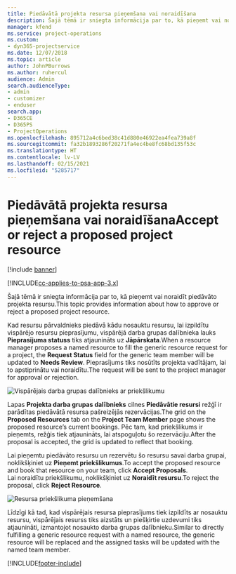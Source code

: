 ```yaml
---
title: Piedāvātā projekta resursa pieņemšana vai noraidīšana
description: Šajā tēmā ir sniegta informācija par to, kā pieņemt vai noraidīt piedāvāto projekta resursu.
manager: kfend
ms.service: project-operations
ms.custom:
- dyn365-projectservice
ms.date: 12/07/2018
ms.topic: article
author: JohnPBurrows
ms.author: ruhercul
audience: Admin
search.audienceType:
- admin
- customizer
- enduser
search.app:
- D365CE
- D365PS
- ProjectOperations
ms.openlocfilehash: 895712a4c6bed38c41d880e46922ea4fea739a8f
ms.sourcegitcommit: fa32b1893286f20271fa4ec4be8fc68bd135f53c
ms.translationtype: HT
ms.contentlocale: lv-LV
ms.lasthandoff: 02/15/2021
ms.locfileid: "5285717"
---
```

# <a name="accept-or-reject-a-proposed-project-resource"></a><span data-ttu-id="bd83d-103">Piedāvātā projekta resursa pieņemšana vai noraidīšana</span><span class="sxs-lookup"><span data-stu-id="bd83d-103">Accept or reject a proposed project resource</span></span>

[!include [banner](../includes/psa-now-project-operations.md)]

[!INCLUDE[cc-applies-to-psa-app-3.x](../includes/cc-applies-to-psa-app-3x.md)]

<span data-ttu-id="bd83d-104">Šajā tēmā ir sniegta informācija par to, kā pieņemt vai noraidīt piedāvāto projekta resursu.</span><span class="sxs-lookup"><span data-stu-id="bd83d-104">This topic provides information about how to approve or reject a proposed project resource.</span></span>

<span data-ttu-id="bd83d-105">Kad resursu pārvaldnieks piedāvā kādu nosauktu resursu, lai izpildītu vispārējo resursu pieprasījumu, vispārējā darba grupas dalībnieka lauks **Pieprasījuma statuss** tiks atjaunināts uz **Jāpārskata**.</span><span class="sxs-lookup"><span data-stu-id="bd83d-105">When a resource manager proposes a named resource to fill the generic resource request for a project, the **Request Status** field for the generic team member will be updated to **Needs Review**.</span></span> <span data-ttu-id="bd83d-106">Pieprasījums tiks nosūtīts projekta vadītājam, lai to apstiprinātu vai noraidītu.</span><span class="sxs-lookup"><span data-stu-id="bd83d-106">The request will be sent to the project manager for approval or rejection.</span></span>

![Vispārējais darba grupas dalībnieks ar priekšlikumu](media/RM-how-to-19.png)

<span data-ttu-id="bd83d-108">Lapas **Projekta darba grupas dalībnieks** cilnes **Piedāvātie resursi** režģī ir parādītas piedāvātā resursa pašreizējās rezervācijas.</span><span class="sxs-lookup"><span data-stu-id="bd83d-108">The grid on the **Proposed Resources** tab on the **Project Team Member** page shows the proposed resource’s current bookings.</span></span> <span data-ttu-id="bd83d-109">Pēc tam, kad priekšlikums ir pieņemts, režģis tiek atjaunināts, lai atspoguļotu šo rezervāciju.</span><span class="sxs-lookup"><span data-stu-id="bd83d-109">After the proposal is accepted, the grid is updated to reflect that booking.</span></span> 

<span data-ttu-id="bd83d-110">Lai pieņemtu piedāvāto resursu un rezervētu šo resursu savai darba grupai, noklikšķiniet uz **Pieņemt priekšlikumus**.</span><span class="sxs-lookup"><span data-stu-id="bd83d-110">To accept the proposed resource and book that resource on your team, click **Accept Proposals**.</span></span>  
<span data-ttu-id="bd83d-111">Lai noraidītu priekšlikumu, noklikšķiniet uz **Noraidīt resursu**.</span><span class="sxs-lookup"><span data-stu-id="bd83d-111">To reject the proposal, click **Reject Resource**.</span></span>

![Resursa priekšlikuma pieņemšana](media/RM-how-to-20.png) 

<span data-ttu-id="bd83d-113">Līdzīgi kā tad, kad vispārējais resursa pieprasījums tiek izpildīts ar nosauktu resursu, vispārējais resurss tiks aizstāts un piešķirtie uzdevumi tiks atjaunināti, izmantojot nosaukto darba grupas dalībnieku.</span><span class="sxs-lookup"><span data-stu-id="bd83d-113">Similar to directly fulfilling a generic resource request with a named resource, the generic resource will be replaced and the assigned tasks will be updated with the named team member.</span></span>


[!INCLUDE[footer-include](../includes/footer-banner.md)]